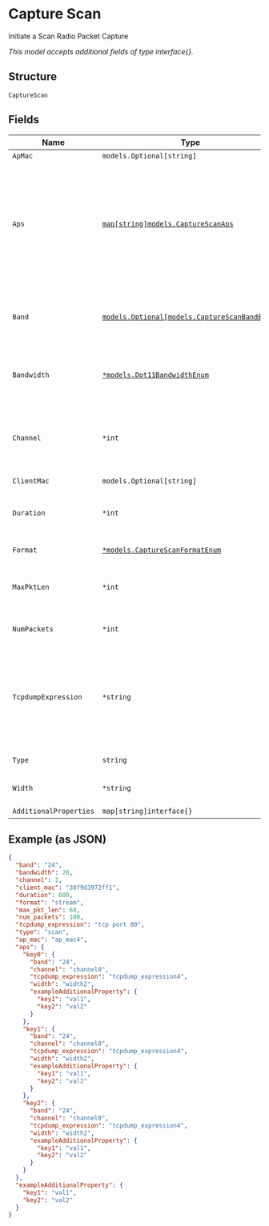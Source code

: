 
# Capture Scan

Initiate a Scan Radio Packet Capture

*This model accepts additional fields of type interface{}.*

## Structure

`CaptureScan`

## Fields

| Name | Type | Tags | Description |
|  --- | --- | --- | --- |
| `ApMac` | `models.Optional[string]` | Optional | Filter by ap_mac |
| `Aps` | [`map[string]models.CaptureScanAps`](../../doc/models/capture-scan-aps.md) | Optional | Dictionary key is AP mac and value is a dictionary which contains key "band", "bandwidth", "channel" and "tcpdump_expression". In case keys are missed we will take parent value if parent values are not set we will use default value |
| `Band` | [`models.Optional[models.CaptureScanBandEnum]`](../../doc/models/capture-scan-band-enum.md) | Optional | Only Single value allowed, default value gets applied when user provides wrong values. enum: `24`, `5`, `6`<br>**Default**: `"5"` |
| `Bandwidth` | [`*models.Dot11BandwidthEnum`](../../doc/models/dot-11-bandwidth-enum.md) | Optional | channel width for the band.enum: `20`, `40`, `80` (only applicable for band_5 and band_6), `160` (only for band_6) |
| `Channel` | `*int` | Optional | Specify the channel value where scan PCAP has to be started, default value gets applied when user provides wrong values<br>**Default**: `1` |
| `ClientMac` | `models.Optional[string]` | Optional | Filter by client mac |
| `Duration` | `*int` | Optional | Duration of the capture, in seconds<br>**Default**: `600`<br>**Constraints**: `>= 0`, `<= 86400` |
| `Format` | [`*models.CaptureScanFormatEnum`](../../doc/models/capture-scan-format-enum.md) | Optional | enum: `pcap`, `stream`<br>**Default**: `"pcap"` |
| `MaxPktLen` | `*int` | Optional | Max_len of each packet to capture<br>**Default**: `512`<br>**Constraints**: `>= 0`, `<= 2048` |
| `NumPackets` | `*int` | Optional | Number of packets to capture, 0 for unlimited<br>**Default**: `1024` |
| `TcpdumpExpression` | `*string` | Optional | tcpdump expression, port specific if specified under ports dict, otherwise applicable across ports if specified at top level of payload. Port specific value overrides top level value when both exist. |
| `Type` | `string` | Required, Constant | enum: `scan`<br>**Value**: `"scan"` |
| `Width` | `*string` | Optional | Specify the bandwidth value with respect to the channel. |
| `AdditionalProperties` | `map[string]interface{}` | Optional | - |

## Example (as JSON)

```json
{
  "band": "24",
  "bandwidth": 20,
  "channel": 1,
  "client_mac": "38f9d3972ff1",
  "duration": 600,
  "format": "stream",
  "max_pkt_len": 68,
  "num_packets": 100,
  "tcpdump_expression": "tcp port 80",
  "type": "scan",
  "ap_mac": "ap_mac4",
  "aps": {
    "key0": {
      "band": "24",
      "channel": "channel0",
      "tcpdump_expression": "tcpdump_expression4",
      "width": "width2",
      "exampleAdditionalProperty": {
        "key1": "val1",
        "key2": "val2"
      }
    },
    "key1": {
      "band": "24",
      "channel": "channel0",
      "tcpdump_expression": "tcpdump_expression4",
      "width": "width2",
      "exampleAdditionalProperty": {
        "key1": "val1",
        "key2": "val2"
      }
    },
    "key2": {
      "band": "24",
      "channel": "channel0",
      "tcpdump_expression": "tcpdump_expression4",
      "width": "width2",
      "exampleAdditionalProperty": {
        "key1": "val1",
        "key2": "val2"
      }
    }
  },
  "exampleAdditionalProperty": {
    "key1": "val1",
    "key2": "val2"
  }
}
```


